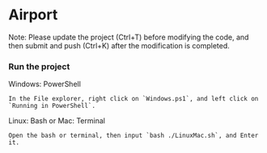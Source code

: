# Airport

Note: Please update the project (Ctrl+T) before modifying the code, and then submit and push (Ctrl+K) after the modification is completed.

### Run the project

Windows: PowerShell
```
In the File explorer, right click on `Windows.ps1`, and left click on `Running in PowerShell`.
```

Linux: Bash or Mac: Terminal
```
Open the bash or terminal, then input `bash ./LinuxMac.sh`, and Enter it.
```